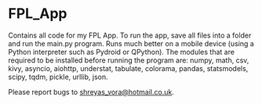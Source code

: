 # FPL_App
Contains all code for my FPL App. To run the app, save all files into a folder and run the main.py program. Runs much better on a mobile device (using a Python interpreter such as Pydroid or QPython). The modules that are required to be installed before running the program are: numpy, math, csv, kivy, asyncio, aiohttp, understat, tabulate, colorama, pandas, statsmodels, scipy, tqdm, pickle, urllib, json.

Please report bugs to shreyas_vora@hotmail.co.uk.
